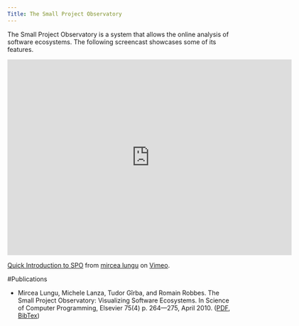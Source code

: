 ```yaml
---
Title: The Small Project Observatory
---
```


The Small Project Observatory is a system that allows the online analysis of software ecosystems. The following screencast showcases some of its features.

<iframe src="http://player.vimeo.com/video/1047524?title=0&amp;byline=0&amp;portrait=0" width="640" height="440" frameborder="0" webkitAllowFullScreen mozallowfullscreen allowFullScreen></iframe><p><a href="http://vimeo.com/1047524">Quick Introduction to SPO</a> from <a href="http://vimeo.com/user483581">mircea lungu</a> on <a href="http://vimeo.com">Vimeo</a>.</p>

#Publications

-  Mircea Lungu, Michele Lanza, Tudor Gîrba, and Romain Robbes. The Small Project Observatory: Visualizing Software Ecosystems. In Science of Computer Programming, Elsevier 75(4) p. 264&mdash;275, April 2010. ([PDF](http://scg.unibe.ch/archive/papers/Lung09aSPO.pdf), [BibTex](http://scg.unibe.ch/scgbib?query=lung09a&display=bibtex))
